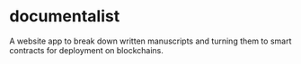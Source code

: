 # documentalist
A website app to break down written manuscripts and turning them to smart contracts for deployment on blockchains.
